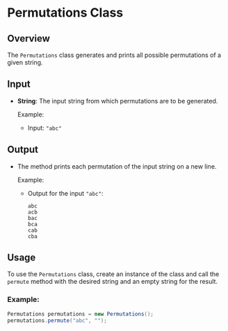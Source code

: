 # Permutations Class

## Overview
The `Permutations` class generates and prints all possible permutations of a given string.

## Input
- **String**: The input string from which permutations are to be generated.
  
  Example:
  - Input: `"abc"`
  
## Output
- The method prints each permutation of the input string on a new line.

  Example:
  - Output for the input `"abc"`:
    ```
    abc
    acb
    bac
    bca
    cab
    cba
    ```

## Usage
To use the `Permutations` class, create an instance of the class and call the `permute` method with the desired string and an empty string for the result.

### Example:
```java
Permutations permutations = new Permutations();
permutations.permute("abc", "");
